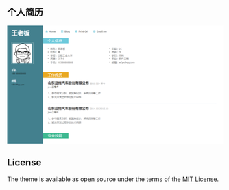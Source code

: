 ## 个人简历



![](images/2018110100626.png)

## License

The theme is available as open source under the terms of the [MIT License](https://opensource.org/licenses/MIT).